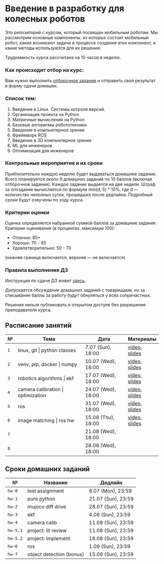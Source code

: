 # Введение в разработку для колесных роботов

Это репозиторий с курсом, который посвящен мобильным роботам. Мы рассмотрим основные компоненты, из которых состоит мобильный робот, какие возникают задачи в процессе создания этих компонент, и какие методы используются для их решения.

Трудоемкость курса рассчитана на 15 часов в неделю.

### Как происходит отбор на курс:
Вам нужно выполнить [отборочное задание](https://github.com/warmhammer/wheeled_robots_intro/tree/main/test_assignment) и отправить свой результат в форму сдачи домашек.

### Список тем:
1. Введение в Linux. Системы котроля версий.
2. Организация проекта на Python
3. Матричные вычисления на Python
4. Базовые алгоритмы робототехники
5. Введение в компьютерное зрение
6. Фреймворк ROS
7. Введение в 3D компьютерное зрение
8. ML для инженеров
9. Оптимизация для инженеров

### Контрольные мероприятия и их сроки
Приблизительно каждую неделю будет выдаваться домашнее задание. Всего планируется около 9 домашних заданий по 10 баллов (включая отборочное задание). Каждое задание выдается на две недели. Штраф за опоздание вычисляется по формуле min(d, 5) * 10%, где d -- количество неполных суток, прошедших после дедлайна. Подробный сроки будут озвучены по ходу курса.

### Критерии оценки
Оценка определяется набранной суммой баллов за домашние задания. Критерии оценивания (в процентах, максимум 100):
* Отлично: 85+
* Хорошо: 70 - 85
* Удовлетворительно: 50 - 70

(нижняя граница включается, верхняя — не включается)

### Правила выполнения ДЗ

Инструкция по сдаче ДЗ живет [здесь](https://github.com/warmhammer/wheeled_robots_intro/tree/main/GIT.md).

Допускается обсуждение домашних заданий с товарищами, но за списывание баллы за работу будут обнуляться у всех сопричастных.

Решения нельзя публиковать в открытом доступе без разрешения преподавателя курса.


## Расписание занятий

| №         | Тема                              | Дата                  | Материалы |
|-----------|---------------------------------------|-----------------------|-----------|
| `1`       | linux, git \| python classes          | 7.07 (Sun), 18:00     | [video](https://youtu.be/gpUaZDVf8Ms), [slides](https://docs.google.com/presentation/d/1bFtvqoGm9mmw2em5YF0iMlQTd0qG3hPaZahPpMy67Y0/edit?usp=sharing) |
| `2`       | venv, pip, docker \| numpy            | 10.07 (Wed), 18:00    | [video](https://youtu.be/h6uJPCfl3W0), [slides](https://docs.google.com/presentation/d/1K1_GDXQQU-d5Oyx6nJNo5DSLzRZGxVDfatIxMsNJnkQ/edit?usp=sharing) |
| `3`       | robotics algorithms \| ekf            | 17.07 (Wed), 18:00    | [video](https://youtu.be/kOqmsgt9zi0), [slides](https://docs.google.com/presentation/d/1d4qIVaG8D9hKw8Xe37uqkCHtaMiPrJuvaDfccJkUkPI/edit?usp=sharing) |
| `4`       | camera calibration \| optimization    | 24.07 (Wed), 18:00    | [video](https://youtu.be/f7-pX7tOpj0), [slides](https://docs.google.com/presentation/d/1kR5cs6kO3cLQ04F0g3_MgHIME2nAgP-ZBN5HD5Li6sY/edit?usp=sharing) |
| `5`       | ros                                   | 31.07 (Wed), 18:00    | [video](https://youtu.be/vNQ4BmZ8i2A), [slides](https://docs.google.com/presentation/d/1J6z0YwZLZ6tP3hlSLxahimO6u87USpjpj3sww8npURI/edit?usp=sharing) |
| `6`       | image matching \| ros hw              | 15.08 (Thu), 18:00    | [video](https://youtu.be/kJZhoKyZKXc), [slides](https://docs.google.com/presentation/d/1HMJriC0P0z4X6cv4FhvB8cy9i8T5R4cI6GvnOcKM1Hc/edit?usp=sharing) |
| `7`       |                   | 21.08 (Wed), 18:00    |           |
| `8`       |                   | 28.08 (Wed), 18:00    |           |

## Сроки домашних заданий

| №         | Название              | Дедлайн               |
|-----------|---------------------------|-----------------------|
| `hw-0`    | test assignment           | 8.07 (Mon), 23:59     |
| `hw-1`    | pure python               | 21.07 (Sun), 23:59    |
| `hw-2`    | mujoco diff drive         | 28.07 (Sun), 23:59    |
| `hw-3`    | ekf                       | 4.08 (Sun), 23:59     |
| `hw-4`    | camera calib              | 11.08 (Sun), 23:59    |
| `hw-5.1`  | project: lit review       | 11.08 (Sun), 23:59    |
| `hw-5.2`  | project: implement        | 18.08 (Sun), 23:59    |
| `hw-6`    | ros                       | 1.09 (Sun), 23:59     |
| `hw-7`    | object detection (bonus)  | 15.09 (Sun), 23:59    |
